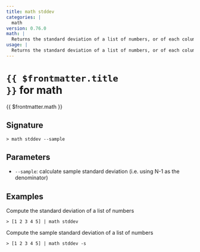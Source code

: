 ```yaml
---
title: math stddev
categories: |
  math
version: 0.76.0
math: |
  Returns the standard deviation of a list of numbers, or of each column in a table
usage: |
  Returns the standard deviation of a list of numbers, or of each column in a table
---
```


# <code>{{ $frontmatter.title }}</code> for math

<div class='command-title'>{{ $frontmatter.math }}</div>

## Signature

```> math stddev --sample```

## Parameters

 -  `--sample`: calculate sample standard deviation (i.e. using N-1 as the denominator)

## Examples

Compute the standard deviation of a list of numbers
```shell
> [1 2 3 4 5] | math stddev
```

Compute the sample standard deviation of a list of numbers
```shell
> [1 2 3 4 5] | math stddev -s
```
